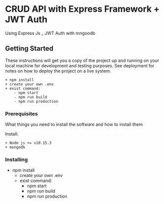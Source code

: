 # CRUD API with Express Framework + JWT Auth

Using Express Js _ JWT Auth with mngoodb


## Getting Started

These instructions will get you a copy of the project up and running on your local machine for development and testing purposes. See deployment for notes on how to deploy the project on a live system.

    + npm install
    + create your own .env 
    + exist command:
        - npm start
        - npm run build
        - npm run production

### Prerequisites

What things you need to install the software and how to install them

Install:
    
    + Node js >= v10.15.3
    + mongodb

### Installing

+ npm install
    + create your own .env 
    + exist command:
        - npm start
        - npm run build
        - npm run production

<!-- ## Running the tests

Explain how to run the automated tests for this system -->
<!-- 
### Break down into end to end tests

Explain what these tests test and why

```
Give an example
``` -->

<!-- ### And coding style tests

Explain what these tests test and why

```
Give an example
``` -->

<!-- ## Deployment

Add additional notes about how to deploy this on a live system

## Built With

* [Dropwizard](http://www.dropwizard.io/1.0.2/docs/) - The web framework used
* [Maven](https://maven.apache.org/) - Dependency Management
* [ROME](https://rometools.github.io/rome/) - Used to generate RSS Feeds -->

<!-- ## Contributing

Please read [CONTRIBUTING.md](https://gist.github.com/PurpleBooth/b24679402957c63ec426) for details on our code of conduct, and the process for submitting pull requests to us.

## Versioning

We use [SemVer](http://semver.org/) for versioning. For the versions available, see the [tags on this repository](https://github.com/your/project/tags). 

## Authors

* **Billie Thompson** - *Initial work* - [PurpleBooth](https://github.com/PurpleBooth)

See also the list of [contributors](https://github.com/your/project/contributors) who participated in this project.

## License

This project is licensed under the MIT License - see the [LICENSE.md](LICENSE.md) file for details

## Acknowledgments

* Hat tip to anyone whose code was used
* Inspiration
* etc -->

